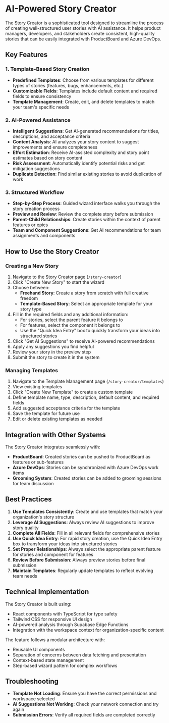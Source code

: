 # AI-Powered Story Creator

The Story Creator is a sophisticated tool designed to streamline the process of creating well-structured user stories with AI assistance. It helps product managers, developers, and stakeholders create consistent, high-quality stories that can be easily integrated with ProductBoard and Azure DevOps.

## Key Features

### 1. Template-Based Story Creation

- **Predefined Templates**: Choose from various templates for different types of stories (features, bugs, enhancements, etc.)
- **Customizable Fields**: Templates include default content and required fields to ensure consistency
- **Template Management**: Create, edit, and delete templates to match your team's specific needs

### 2. AI-Powered Assistance

- **Intelligent Suggestions**: Get AI-generated recommendations for titles, descriptions, and acceptance criteria
- **Content Analysis**: AI analyzes your story content to suggest improvements and ensure completeness
- **Effort Estimation**: Receive AI-assisted complexity and story point estimates based on story content
- **Risk Assessment**: Automatically identify potential risks and get mitigation suggestions
- **Duplicate Detection**: Find similar existing stories to avoid duplication of work

### 3. Structured Workflow

- **Step-by-Step Process**: Guided wizard interface walks you through the story creation process
- **Preview and Review**: Review the complete story before submission
- **Parent-Child Relationships**: Create stories within the context of parent features or epics
- **Team and Component Suggestions**: Get AI recommendations for team assignments and components

## How to Use the Story Creator

### Creating a New Story

1. Navigate to the Story Creator page (`/story-creator`)
2. Click "Create New Story" to start the wizard
3. Choose between:
   - **Freehand Story**: Create a story from scratch with full creative freedom
   - **Template-Based Story**: Select an appropriate template for your story type
4. Fill in the required fields and any additional information:
   - For stories, select the parent feature it belongs to
   - For features, select the component it belongs to
   - Use the "Quick Idea Entry" box to quickly transform your ideas into structured stories
5. Click "Get AI Suggestions" to receive AI-powered recommendations
6. Apply any suggestions you find helpful
7. Review your story in the preview step
8. Submit the story to create it in the system

### Managing Templates

1. Navigate to the Template Management page (`/story-creator/templates`)
2. View existing templates
3. Click "Create New Template" to create a custom template
4. Define template name, type, description, default content, and required fields
5. Add suggested acceptance criteria for the template
6. Save the template for future use
7. Edit or delete existing templates as needed

## Integration with Other Systems

The Story Creator integrates seamlessly with:

- **ProductBoard**: Created stories can be pushed to ProductBoard as features or sub-features
- **Azure DevOps**: Stories can be synchronized with Azure DevOps work items
- **Grooming System**: Created stories can be added to grooming sessions for team discussion

## Best Practices

1. **Use Templates Consistently**: Create and use templates that match your organization's story structure
2. **Leverage AI Suggestions**: Always review AI suggestions to improve story quality
3. **Complete All Fields**: Fill in all relevant fields for comprehensive stories
4. **Use Quick Idea Entry**: For rapid story creation, use the Quick Idea Entry box to transform your ideas into structured stories
5. **Set Proper Relationships**: Always select the appropriate parent feature for stories and component for features
6. **Review Before Submission**: Always preview stories before final submission
7. **Maintain Templates**: Regularly update templates to reflect evolving team needs

## Technical Implementation

The Story Creator is built using:

- React components with TypeScript for type safety
- Tailwind CSS for responsive UI design
- AI-powered analysis through Supabase Edge Functions
- Integration with the workspace context for organization-specific content

The feature follows a modular architecture with:

- Reusable UI components
- Separation of concerns between data fetching and presentation
- Context-based state management
- Step-based wizard pattern for complex workflows

## Troubleshooting

- **Template Not Loading**: Ensure you have the correct permissions and workspace selected
- **AI Suggestions Not Working**: Check your network connection and try again
- **Submission Errors**: Verify all required fields are completed correctly
